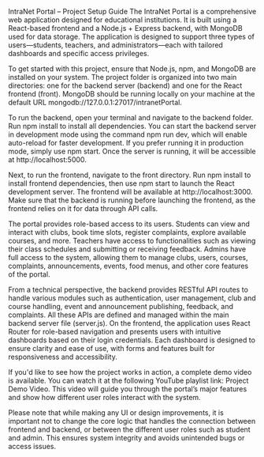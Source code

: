 
IntraNet Portal – Project Setup Guide
The IntraNet Portal is a comprehensive web application designed for educational institutions. It is built using a React-based frontend and a Node.js + Express backend, with MongoDB used for data storage. The application is designed to support three types of users—students, teachers, and administrators—each with tailored dashboards and specific access privileges.

To get started with this project, ensure that Node.js, npm, and MongoDB are installed on your system. The project folder is organized into two main directories: one for the backend server (backend) and one for the React frontend (front). MongoDB should be running locally on your machine at the default URL mongodb://127.0.0.1:27017/intranetPortal.

To run the backend, open your terminal and navigate to the backend folder. Run npm install to install all dependencies. You can start the backend server in development mode using the command npm run dev, which will enable auto-reload for faster development. If you prefer running it in production mode, simply use npm start. Once the server is running, it will be accessible at http://localhost:5000.

Next, to run the frontend, navigate to the front directory. Run npm install to install frontend dependencies, then use npm start to launch the React development server. The frontend will be available at http://localhost:3000. Make sure that the backend is running before launching the frontend, as the frontend relies on it for data through API calls.

The portal provides role-based access to its users. Students can view and interact with clubs, book time slots, register complaints, explore available courses, and more. Teachers have access to functionalities such as viewing their class schedules and submitting or receiving feedback. Admins have full access to the system, allowing them to manage clubs, users, courses, complaints, announcements, events, food menus, and other core features of the portal.

From a technical perspective, the backend provides RESTful API routes to handle various modules such as authentication, user management, club and course handling, event and announcement publishing, feedback, and complaints. All these APIs are defined and managed within the main backend server file (server.js). On the frontend, the application uses React Router for role-based navigation and presents users with intuitive dashboards based on their login credentials. Each dashboard is designed to ensure clarity and ease of use, with forms and features built for responsiveness and accessibility.

If you'd like to see how the project works in action, a complete demo video is available. You can watch it at the following YouTube playlist link: Project Demo Video. This video will guide you through the portal’s major features and show how different user roles interact with the system.

Please note that while making any UI or design improvements, it is important not to change the core logic that handles the connection between frontend and backend, or between the different user roles such as student and admin. This ensures system integrity and avoids unintended bugs or access issues.
